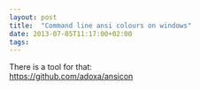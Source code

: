 ```yaml
---
layout: post
title:  "Command line ansi colours on windows"
date: 2013-07-05T11:17:00+02:00
tags: 
---
```


There is a tool for that:<br><a href="https://github.com/adoxa/ansicon">https://github.com/adoxa/ansicon</a>
<div style="clear: both;"></div>